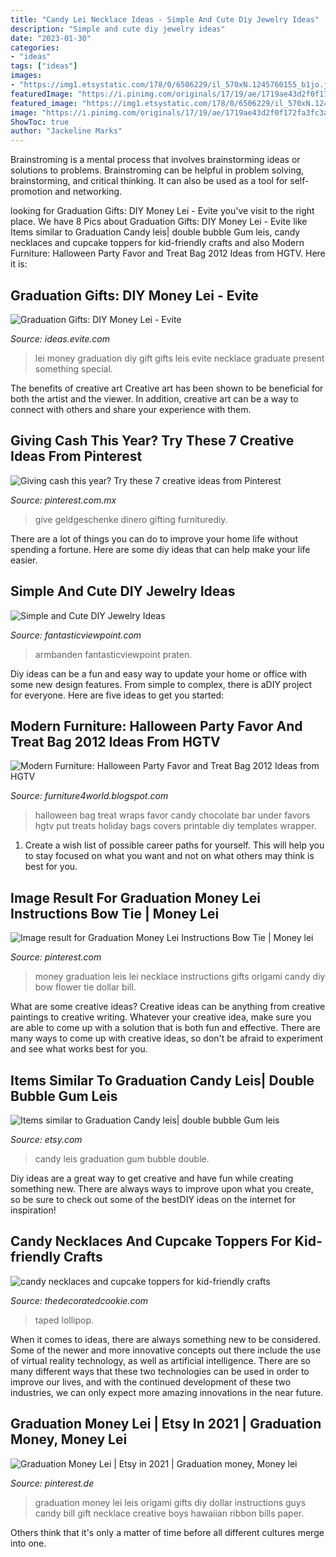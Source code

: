```yaml
---
title: "Candy Lei Necklace Ideas - Simple And Cute Diy Jewelry Ideas"
description: "Simple and cute diy jewelry ideas"
date: "2023-01-30"
categories:
- "ideas"
tags: ["ideas"]
images:
- "https://img1.etsystatic.com/178/0/6506229/il_570xN.1245760155_b1jo.jpg"
featuredImage: "https://i.pinimg.com/originals/17/19/ae/1719ae43d2f0f172fa3fc3a2753063e0.jpg"
featured_image: "https://img1.etsystatic.com/178/0/6506229/il_570xN.1245760155_b1jo.jpg"
image: "https://i.pinimg.com/originals/17/19/ae/1719ae43d2f0f172fa3fc3a2753063e0.jpg"
ShowToc: true
author: "Jackeline Marks"
---
```



Brainstroming is a mental process that involves brainstorming ideas or solutions to problems. Brainstroming can be helpful in problem solving, brainstorming, and critical thinking. It can also be used as a tool for self-promotion and networking.

	

		
looking for Graduation Gifts: DIY Money Lei - Evite you've visit to the right place. We have 8 Pics about Graduation Gifts: DIY Money Lei - Evite like Items similar to Graduation Candy leis| double bubble Gum leis, candy necklaces and cupcake toppers for kid-friendly crafts and also Modern Furniture: Halloween Party Favor and Treat Bag 2012 Ideas from HGTV. Here it is:
		
    
## Graduation Gifts: DIY Money Lei - Evite

<img loading=lazy src="http://ideas.evite.com/media/Blog-DIY-Money-Lei-JB-1200.jpg" onerror="this.onerror=null;this.src='https://tse1.mm.bing.net/th?id=OIP.lwTMuhtYmLkOEMtWMrV8kAHaLH&amp;pid=15.1';" alt="Graduation Gifts: DIY Money Lei - Evite">

_Source: ideas.evite.com_

>lei money graduation diy gift gifts leis evite necklace graduate present something special. 

	

The benefits of creative art
Creative art has been shown to be beneficial for both the artist and the viewer. In addition, creative art can be a way to connect with others and share your experience with them.

    
## Giving Cash This Year? Try These 7 Creative Ideas From Pinterest

<img loading=lazy src="https://i.pinimg.com/originals/47/b9/5c/47b95c2c96cc15a938b08cfc9d7a6d04.jpg" onerror="this.onerror=null;this.src='https://tse4.mm.bing.net/th?id=OIP.05cvGsT2aE4_6LcJGSqBMwHaJ7&amp;pid=15.1';" alt="Giving cash this year? Try these 7 creative ideas from Pinterest">

_Source: pinterest.com.mx_

>give geldgeschenke dinero gifting furniturediy. 

	

There are a lot of things you can do to improve your home life without spending a fortune. Here are some diy ideas that can help make your life easier.

    
## Simple And Cute DIY Jewelry Ideas

<img loading=lazy src="http://www.fantasticviewpoint.com/wp-content/uploads/2013/11/silver+bracelet-arm+candy+-+DIY+bracelets-bangles.jpg" onerror="this.onerror=null;this.src='https://tse1.mm.bing.net/th?id=OIP.NgkvBjJghYO80mNJtgOOngHaHi&amp;pid=15.1';" alt="Simple and Cute DIY Jewelry Ideas">

_Source: fantasticviewpoint.com_

>armbanden fantasticviewpoint praten. 

	

Diy ideas can be a fun and easy way to update your home or office with some new design features. From simple to complex, there is aDIY project for everyone. Here are five ideas to get you started: 

    
## Modern Furniture: Halloween Party Favor And Treat Bag 2012 Ideas From HGTV

<img loading=lazy src="http://3.bp.blogspot.com/-eFBTqMDyqZ4/UFAn4mJ9aYI/AAAAAAAAIE0/QaIUUNZqKS4/s1600/Halloween-Party-Favor-Treat-Bag-2013-Ideas-9.jpg" onerror="this.onerror=null;this.src='https://tse1.mm.bing.net/th?id=OIP.s3c2glbCONxtjPsgm1Xu6QHaJ7&amp;pid=15.1';" alt="Modern Furniture: Halloween Party Favor and Treat Bag 2012 Ideas from HGTV">

_Source: furniture4world.blogspot.com_

>halloween bag treat wraps favor candy chocolate bar under favors hgtv put treats holiday bags covers printable diy templates wrapper. 

	

1. Create a wish list of possible career paths for yourself. This will help you to stay focused on what you want and not on what others may think is best for you. 

    
## Image Result For Graduation Money Lei Instructions Bow Tie | Money Lei

<img loading=lazy src="https://i.pinimg.com/736x/1f/83/e1/1f83e1b3a5fd8e31b941713336362e39.jpg" onerror="this.onerror=null;this.src='https://tse3.mm.bing.net/th?id=OIP.9cfvMoCcoKaqk8RHJF_JIwHaJ5&amp;pid=15.1';" alt="Image result for Graduation Money Lei Instructions Bow Tie | Money lei">

_Source: pinterest.com_

>money graduation leis lei necklace instructions gifts origami candy diy bow flower tie dollar bill. 

	

What are some creative ideas?
Creative ideas can be anything from creative paintings to creative writing. Whatever your creative idea, make sure you are able to come up with a solution that is both fun and effective. There are many ways to come up with creative ideas, so don't be afraid to experiment and see what works best for you.

    
## Items Similar To Graduation Candy Leis| Double Bubble Gum Leis

<img loading=lazy src="https://img1.etsystatic.com/178/0/6506229/il_570xN.1245760155_b1jo.jpg" onerror="this.onerror=null;this.src='https://tse1.mm.bing.net/th?id=OIP.kM3Uuy4ukrPCjFUZIPiDhAHaJ4&amp;pid=15.1';" alt="Items similar to Graduation Candy leis| double bubble Gum leis">

_Source: etsy.com_

>candy leis graduation gum bubble double. 

	

Diy ideas are a great way to get creative and have fun while creating something new. There are always ways to improve upon what you create, so be sure to check out some of the bestDIY ideas on the internet for inspiration!

    
## Candy Necklaces And Cupcake Toppers For Kid-friendly Crafts

<img loading=lazy src="https://thedecoratedcookie.com/wp-content/uploads/2012/01/cupcaketop1.jpg" onerror="this.onerror=null;this.src='https://tse4.mm.bing.net/th?id=OIP.HiXOk5-DGupGpYQql4tQnQHaHa&amp;pid=15.1';" alt="candy necklaces and cupcake toppers for kid-friendly crafts">

_Source: thedecoratedcookie.com_

>taped lollipop. 

	

When it comes to ideas, there are always something new to be considered. Some of the newer and more innovative concepts out there include the use of virtual reality technology, as well as artificial intelligence. There are so many different ways that these two technologies can be used in order to improve our lives, and with the continued development of these two industries, we can only expect more amazing innovations in the near future.

    
## Graduation Money Lei | Etsy In 2021 | Graduation Money, Money Lei

<img loading=lazy src="https://i.pinimg.com/originals/17/19/ae/1719ae43d2f0f172fa3fc3a2753063e0.jpg" onerror="this.onerror=null;this.src='https://tse1.mm.bing.net/th?id=OIP.W2E2a2siB6jr55uOLjheHQHaJ4&amp;pid=15.1';" alt="Graduation Money Lei | Etsy in 2021 | Graduation money, Money lei">

_Source: pinterest.de_

>graduation money lei leis origami gifts diy dollar instructions guys candy bill gift necklace creative boys hawaiian ribbon bills paper. 

	

Others think that it's only a matter of time before all different cultures merge into one.

